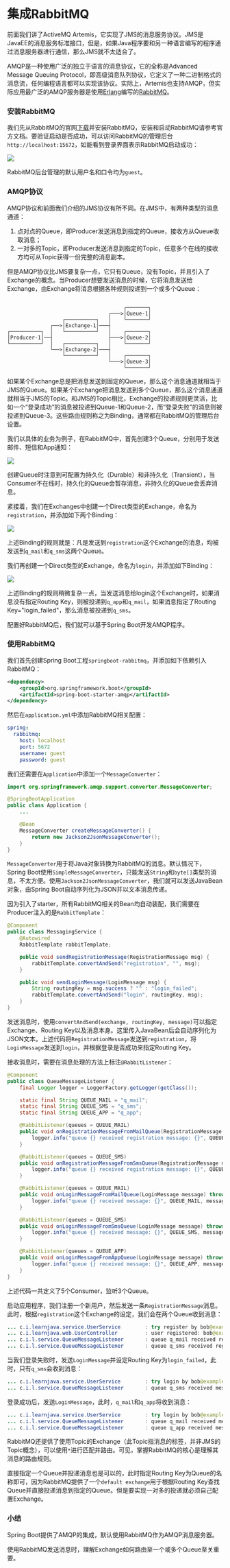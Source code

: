# 集成RabbitMQ

前面我们讲了ActiveMQ Artemis，它实现了JMS的消息服务协议。JMS是JavaEE的消息服务标准接口，但是，如果Java程序要和另一种语言编写的程序通过消息服务器进行通信，那么JMS就不太适合了。

AMQP是一种使用广泛的独立于语言的消息协议，它的全称是Advanced Message Queuing Protocol，即高级消息队列协议，它定义了一种二进制格式的消息流，任何编程语言都可以实现该协议。实际上，Artemis也支持AMQP，但实际应用最广泛的AMQP服务器是使用[Erlang](https://www.erlang.org/)编写的[RabbitMQ](https://www.rabbitmq.com/)。

### 安装RabbitMQ

我们先从RabbitMQ的官网[下载](https://www.rabbitmq.com/download.html)并安装RabbitMQ，安装和启动RabbitMQ请参考官方文档。要验证启动是否成功，可以访问RabbitMQ的管理后台`http://localhost:15672`，如能看到登录界面表示RabbitMQ启动成功：

![](https://cdn.nlark.com/yuque/0/2022/jpeg/763022/1655533904021-9070d11a-b65f-4f9f-9ac8-14e5a67173fa.jpeg#clientId=u60d9760e-bee6-4&from=paste&id=u6eba6e74&originHeight=225&originWidth=506&originalType=url&ratio=1&rotation=0&showTitle=false&status=done&style=none&taskId=u62ad58b0-4af6-4f78-b31c-fbb2a1d53f5&title=)

RabbitMQ后台管理的默认用户名和口令均为`guest`。

### AMQP协议

AMQP协议和前面我们介绍的JMS协议有所不同。在JMS中，有两种类型的消息通道：

1. 点对点的Queue，即Producer发送消息到指定的Queue，接收方从Queue收取消息；
2. 一对多的Topic，即Producer发送消息到指定的Topic，任意多个在线的接收方均可从Topic获得一份完整的消息副本。

但是AMQP协议比JMS要复杂一点，它只有Queue，没有Topic，并且引入了Exchange的概念。当Producer想要发送消息的时候，它将消息发送给Exchange，由Exchange将消息根据各种规则投递到一个或多个Queue：
```

                                      ┌───────┐
                                 ┌───>│Queue-1│
                  ┌──────────┐   │    └───────┘
              ┌──>│Exchange-1│───┤
┌──────────┐  │   └──────────┘   │    ┌───────┐
│Producer-1│──┤                  ├───>│Queue-2│
└──────────┘  │   ┌──────────┐   │    └───────┘
              └──>│Exchange-2│───┤
                  └──────────┘   │    ┌───────┐
                                 └───>│Queue-3│
                                      └───────┘
```
如果某个Exchange总是把消息发送到固定的Queue，那么这个消息通道就相当于JMS的Queue。如果某个Exchange把消息发送到多个Queue，那么这个消息通道就相当于JMS的Topic。和JMS的Topic相比，Exchange的投递规则更灵活，比如一个“登录成功”的消息被投递到Queue-1和Queue-2，而“登录失败”的消息则被投递到Queue-3。这些路由规则称之为Binding，通常都在RabbitMQ的管理后台设置。

我们以具体的业务为例子，在RabbitMQ中，首先创建3个Queue，分别用于发送邮件、短信和App通知：

![](https://cdn.nlark.com/yuque/0/2022/jpeg/763022/1655533904035-02beeaf6-ad9e-41be-a6f5-98aa7c155f3d.jpeg#clientId=u60d9760e-bee6-4&from=paste&id=u0e48d46d&originHeight=325&originWidth=640&originalType=url&ratio=1&rotation=0&showTitle=false&status=done&style=none&taskId=u6132b6d4-95ad-4c70-a6c6-d0961d08eda&title=)

创建Queue时注意到可配置为持久化（Durable）和非持久化（Transient），当Consumer不在线时，持久化的Queue会暂存消息，非持久化的Queue会丢弃消息。

紧接着，我们在Exchanges中创建一个Direct类型的Exchange，命名为`registration`，并添加如下两个Binding：

![](https://cdn.nlark.com/yuque/0/2022/png/763022/1655533903994-e1503bfe-31b7-4a9d-8aa5-0ca32e191c29.png#clientId=u60d9760e-bee6-4&from=paste&id=ufe844c07&originHeight=304&originWidth=335&originalType=url&ratio=1&rotation=0&showTitle=false&status=done&style=none&taskId=uee2f3083-38b3-4553-b0c7-664345f71bb&title=)

上述Binding的规则就是：凡是发送到`registration`这个Exchange的消息，均被发送到`q_mail`和`q_sms`这两个Queue。

我们再创建一个Direct类型的Exchange，命名为`login`，并添加如下Binding：

![](https://cdn.nlark.com/yuque/0/2022/png/763022/1655533904018-d7741cc6-b81c-405d-9fbb-26bbdf18a404.png#clientId=u60d9760e-bee6-4&from=paste&id=u0c6a7823&originHeight=345&originWidth=313&originalType=url&ratio=1&rotation=0&showTitle=false&status=done&style=none&taskId=ud6f0e684-1452-4d24-b2e6-8689bfe68cc&title=)

上述Binding的规则稍微复杂一点，当发送消息给login这个Exchange时，如果消息没有指定Routing Key，则被投递到`q_app`和`q_mail`，如果消息指定了Routing Key="login_failed"，那么消息被投递到`q_sms`。

配置好RabbitMQ后，我们就可以基于Spring Boot开发AMQP程序。

### 使用RabbitMQ

我们首先创建Spring Boot工程`springboot-rabbitmq`，并添加如下依赖引入RabbitMQ：
```xml
<dependency>
    <groupId>org.springframework.boot</groupId>
    <artifactId>spring-boot-starter-amqp</artifactId>
</dependency>
```
然后在`application.yml`中添加RabbitMQ相关配置：
```yaml
spring:
  rabbitmq:
    host: localhost
    port: 5672
    username: guest
    password: guest
```
我们还需要在`Application`中添加一个`MessageConverter`：
```java
import org.springframework.amqp.support.converter.MessageConverter;

@SpringBootApplication
public class Application {
    ...

    @Bean
    MessageConverter createMessageConverter() {
        return new Jackson2JsonMessageConverter();
    }
}
```
`MessageConverter`用于将Java对象转换为RabbitMQ的消息。默认情况下，Spring Boot使用`SimpleMessageConverter`，只能发送`String`和`byte[]`类型的消息，不太方便。使用`Jackson2JsonMessageConverter`，我们就可以发送JavaBean对象，由Spring Boot自动序列化为JSON并以文本消息传递。

因为引入了starter，所有RabbitMQ相关的Bean均自动装配，我们需要在Producer注入的是`RabbitTemplate`：
```java
@Component
public class MessagingService {
    @Autowired
    RabbitTemplate rabbitTemplate;

    public void sendRegistrationMessage(RegistrationMessage msg) {
        rabbitTemplate.convertAndSend("registration", "", msg);
    }

    public void sendLoginMessage(LoginMessage msg) {
        String routingKey = msg.success ? "" : "login_failed";
        rabbitTemplate.convertAndSend("login", routingKey, msg);
    }
}
```
发送消息时，使用`convertAndSend(exchange, routingKey, message)`可以指定Exchange、Routing Key以及消息本身。这里传入JavaBean后会自动序列化为JSON文本。上述代码将`RegistrationMessage`发送到`registration`，将`LoginMessage`发送到`login`，并根据登录是否成功来指定Routing Key。

接收消息时，需要在消息处理的方法上标注`@RabbitListener`：
```java
@Component
public class QueueMessageListener {
    final Logger logger = LoggerFactory.getLogger(getClass());

    static final String QUEUE_MAIL = "q_mail";
    static final String QUEUE_SMS = "q_sms";
    static final String QUEUE_APP = "q_app";

    @RabbitListener(queues = QUEUE_MAIL)
    public void onRegistrationMessageFromMailQueue(RegistrationMessage message) throws Exception {
        logger.info("queue {} received registration message: {}", QUEUE_MAIL, message);
    }

    @RabbitListener(queues = QUEUE_SMS)
    public void onRegistrationMessageFromSmsQueue(RegistrationMessage message) throws Exception {
        logger.info("queue {} received registration message: {}", QUEUE_SMS, message);
    }

    @RabbitListener(queues = QUEUE_MAIL)
    public void onLoginMessageFromMailQueue(LoginMessage message) throws Exception {
        logger.info("queue {} received message: {}", QUEUE_MAIL, message);
    }

    @RabbitListener(queues = QUEUE_SMS)
    public void onLoginMessageFromSmsQueue(LoginMessage message) throws Exception {
        logger.info("queue {} received message: {}", QUEUE_SMS, message);
    }

    @RabbitListener(queues = QUEUE_APP)
    public void onLoginMessageFromAppQueue(LoginMessage message) throws Exception {
        logger.info("queue {} received message: {}", QUEUE_APP, message);
    }
}
```
上述代码一共定义了5个Consumer，监听3个Queue。

启动应用程序，我们注册一个新用户，然后发送一条`RegistrationMessage`消息。此时，根据`registration`这个Exchange的设定，我们会在两个Queue收到消息：
```java
... c.i.learnjava.service.UserService        : try register by bob@example.com...
... c.i.learnjava.web.UserController         : user registered: bob@example.com
... c.i.l.service.QueueMessageListener       : queue q_mail received registration message: [RegistrationMessage: email=bob@example.com, name=Bob, timestamp=1594559871495]
... c.i.l.service.QueueMessageListener       : queue q_sms received registration message: [RegistrationMessage: email=bob@example.com, name=Bob, timestamp=1594559871495]
```
当我们登录失败时，发送`LoginMessage`并设定Routing Key为`login_failed`，此时，只有`q_sms`会收到消息：
```java
... c.i.learnjava.service.UserService        : try login by bob@example.com...
... c.i.l.service.QueueMessageListener       : queue q_sms received message: [LoginMessage: email=bob@example.com, name=(unknown), success=false, timestamp=1594559886722]
```
登录成功后，发送`LoginMessage`，此时，`q_mail`和`q_app`将收到消息：
```java
... c.i.learnjava.service.UserService        : try login by bob@example.com...
... c.i.l.service.QueueMessageListener       : queue q_mail received message: [LoginMessage: email=bob@example.com, name=Bob, success=true, timestamp=1594559895251]
... c.i.l.service.QueueMessageListener       : queue q_app received message: [LoginMessage: email=bob@example.com, name=Bob, success=true, timestamp=1594559895251]
```
RabbitMQ还提供了使用Topic的Exchange（此Topic指消息的标签，并非JMS的Topic概念），可以使用`*`进行匹配并路由。可见，掌握RabbitMQ的核心是理解其消息的路由规则。

直接指定一个Queue并投递消息也是可以的，此时指定Routing Key为Queue的名称即可，因为RabbitMQ提供了一个`default exchange`用于根据Routing Key查找Queue并直接投递消息到指定的Queue。但是要实现一对多的投递就必须自己配置Exchange。

### 小结

Spring Boot提供了AMQP的集成，默认使用RabbitMQ作为AMQP消息服务器。

使用RabbitMQ发送消息时，理解Exchange如何路由至一个或多个Queue至关重要。
